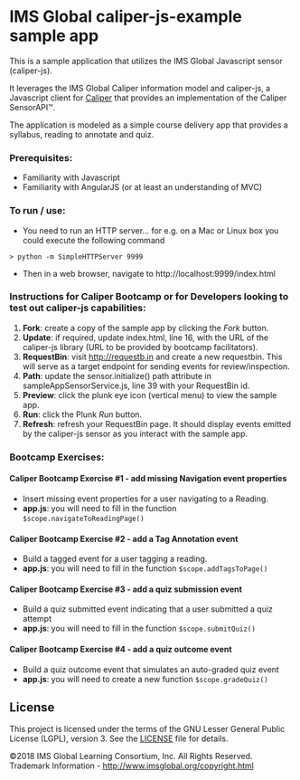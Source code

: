 # IMS Global caliper-js-example sample app

This is a sample application that utilizes the IMS Global Javascript sensor (caliper-js).

It leverages the IMS Global Caliper information model and caliper-js, a Javascript client for [Caliper](http://www.imsglobal.org) that provides an implementation of the Caliper SensorAPI™.

The application is modeled as a simple course delivery app that provides a syllabus, reading to annotate and quiz.

### Prerequisites:
* Familiarity with Javascript
* Familiarity with AngularJS (or at least an understanding of MVC)

### To run / use:
* You need to run an HTTP server... for e.g. on a Mac or Linux box you could execute the following command
```
> python -m SimpleHTTPServer 9999
```
* Then in a web browser, navigate to http://localhost:9999/index.html

### Instructions for Caliper Bootcamp or for Developers looking to test out caliper-js capabilities:
1. **Fork**: create a copy of the sample app by clicking the *Fork* button.
2. **Update**: if required, update index.html, line 16, with the URL of the caliper-js library (URL to be provided by bootcamp facilitators).
3. **RequestBin**: visit http://requestb.in and create a new requestbin. This will serve as a target endpoint for sending events for review/inspection.
4. **Path**: update the sensor.initialize() path attribute in sampleAppSensorService.js, line 39 with your RequestBin id.
5. **Preview**: click the plunk eye icon (vertical menu) to view the sample app.
6. **Run**: click the Plunk *Run* button.
7. **Refresh**: refresh your RequestBin page.  It should display events emitted by the caliper-js sensor as you interact with the sample app.

### Bootcamp Exercises:

#### Caliper Bootcamp Exercise #1 - add missing Navigation event properties
* Insert missing event properties for a user navigating to a Reading.
* **app.js**: you will need to fill in the function ```$scope.navigateToReadingPage()```

#### Caliper Bootcamp Exercise #2 - add a Tag Annotation event
* Build a tagged event for a user tagging a reading.
* **app.js**: you will need to fill in the function ```$scope.addTagsToPage()```

#### Caliper Bootcamp Exercise #3 - add a quiz submission event
* Build a quiz submitted event indicating that a user submitted a quiz attempt
* **app.js**: you will need to fill in the function ```$scope.submitQuiz()```

#### Caliper Bootcamp Exercise #4 - add a quiz outcome event
* Build a quiz outcome event that simulates an auto-graded quiz event
* **app.js**: you will need to create a new function ```$scope.gradeQuiz()```

## License
This project is licensed under the terms of the GNU Lesser General Public License (LGPL), version 3.  See the [LICENSE](./LICENSE) file for details.

©2018 IMS Global Learning Consortium, Inc. All Rights Reserved.
Trademark Information - http://www.imsglobal.org/copyright.html